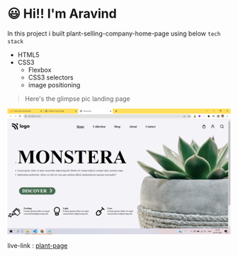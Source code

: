 # :smiley: Hi!! I'm Aravind

In this project i built plant-selling-company-home-page using below `tech stack`

- HTML5
- CSS3
  - Flexbox
  - CSS3 selectors
  - image positioning

> Here's the glimpse pic landing page

![project-06](./photos/project-06.png)

live-link : [plant-page]()
